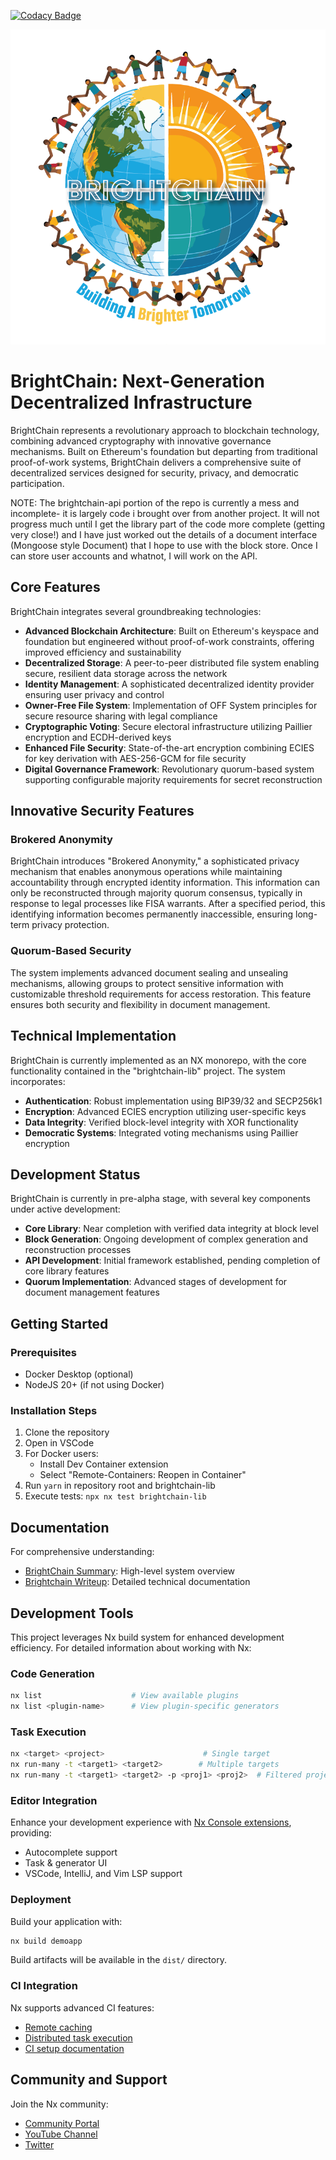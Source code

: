 [![Codacy Badge](https://app.codacy.com/project/badge/Grade/e3f269c473254e0aa9d8f49acb0686ac)](https://app.codacy.com/gh/Digital-Defiance/BrightChain/dashboard?utm_source=gh&utm_medium=referral&utm_content=&utm_campaign=Badge_grade)

<div align="center">
  <img src="./brightchain-react/src/assets/images/BrightChain-Square-white.png" />
</div>

# BrightChain: Next-Generation Decentralized Infrastructure

BrightChain represents a revolutionary approach to blockchain technology, combining advanced cryptography with innovative governance mechanisms. Built on Ethereum's foundation but departing from traditional proof-of-work systems, BrightChain delivers a comprehensive suite of decentralized services designed for security, privacy, and democratic participation.

NOTE: The brightchain-api portion of the repo is currently a mess and incomplete- it is largely code i brought over from another project. It will not progress much until I get the library part of the code more complete (getting very close!) and I have just worked out the details of a document interface (Mongoose style Document) that I hope to use with the block store. Once I can store user accounts and whatnot, I will work on the API.

## Core Features

BrightChain integrates several groundbreaking technologies:

- **Advanced Blockchain Architecture**: Built on Ethereum's keyspace and foundation but engineered without proof-of-work constraints, offering improved efficiency and sustainability
- **Decentralized Storage**: A peer-to-peer distributed file system enabling secure, resilient data storage across the network
- **Identity Management**: A sophisticated decentralized identity provider ensuring user privacy and control
- **Owner-Free File System**: Implementation of OFF System principles for secure resource sharing with legal compliance
- **Cryptographic Voting**: Secure electoral infrastructure utilizing Paillier encryption and ECDH-derived keys
- **Enhanced File Security**: State-of-the-art encryption combining ECIES for key derivation with AES-256-GCM for file security
- **Digital Governance Framework**: Revolutionary quorum-based system supporting configurable majority requirements for secret reconstruction

## Innovative Security Features

### Brokered Anonymity

BrightChain introduces "Brokered Anonymity," a sophisticated privacy mechanism that enables anonymous operations while maintaining accountability through encrypted identity information. This information can only be reconstructed through majority quorum consensus, typically in response to legal processes like FISA warrants. After a specified period, this identifying information becomes permanently inaccessible, ensuring long-term privacy protection.

### Quorum-Based Security

The system implements advanced document sealing and unsealing mechanisms, allowing groups to protect sensitive information with customizable threshold requirements for access restoration. This feature ensures both security and flexibility in document management.

## Technical Implementation

BrightChain is currently implemented as an NX monorepo, with the core functionality contained in the "brightchain-lib" project. The system incorporates:

- **Authentication**: Robust implementation using BIP39/32 and SECP256k1
- **Encryption**: Advanced ECIES encryption utilizing user-specific keys
- **Data Integrity**: Verified block-level integrity with XOR functionality
- **Democratic Systems**: Integrated voting mechanisms using Paillier encryption

## Development Status

BrightChain is currently in pre-alpha stage, with several key components under active development:

- **Core Library**: Near completion with verified data integrity at block level
- **Block Generation**: Ongoing development of complex generation and reconstruction processes
- **API Development**: Initial framework established, pending completion of core library features
- **Quorum Implementation**: Advanced stages of development for document management features

## Getting Started

### Prerequisites

- Docker Desktop (optional)
- NodeJS 20+ (if not using Docker)

### Installation Steps

1. Clone the repository
2. Open in VSCode
3. For Docker users:
   - Install Dev Container extension
   - Select "Remote-Containers: Reopen in Container"
4. Run `yarn` in repository root and brightchain-lib
5. Execute tests: `npx nx test brightchain-lib`

## Documentation

For comprehensive understanding:

- [BrightChain Summary](./docs/BrightChain%20Summary.md): High-level system overview
- [Brightchain Writeup](./docs/Brightchain%20Writeup.md): Detailed technical documentation

## Development Tools

This project leverages Nx build system for enhanced development efficiency. For detailed information about working with Nx:

### Code Generation

```bash
nx list                    # View available plugins
nx list <plugin-name>      # View plugin-specific generators
```

### Task Execution

```bash
nx <target> <project>                      # Single target
nx run-many -t <target1> <target2>        # Multiple targets
nx run-many -t <target1> <target2> -p <proj1> <proj2>  # Filtered projects
```

### Editor Integration

Enhance your development experience with [Nx Console extensions](https://nx.dev/nx-console), providing:

- Autocomplete support
- Task & generator UI
- VSCode, IntelliJ, and Vim LSP support

### Deployment

Build your application with:

```bash
nx build demoapp
```

Build artifacts will be available in the `dist/` directory.

### CI Integration

Nx supports advanced CI features:

- [Remote caching](https://nx.dev/core-features/share-your-cache)
- [Distributed task execution](https://nx.dev/nx-cloud/features/distribute-task-execution)
- [CI setup documentation](https://nx.dev/recipes/ci)

## Community and Support

Join the Nx community:

- [Community Portal](https://nx.dev/community)
- [YouTube Channel](https://www.youtube.com/@nxdevtools)
- [Twitter](https://twitter.com/nxdevtools)
